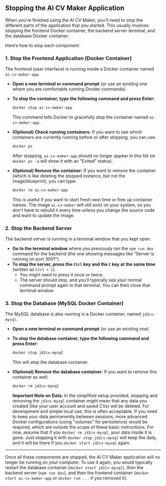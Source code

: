 ## Stopping the AI CV Maker Application

When you're finished using the AI CV Maker, you'll need to stop the different parts of the application that you started. This usually involves stopping the frontend Docker container, the backend server terminal, and the database Docker container.

Here’s how to stop each component:

### 1. Stop the Frontend Application (Docker Container)

The frontend (user interface) is running inside a Docker container named `ai-cv-maker-app`.

*   **Open a new terminal or command prompt** (or use an existing one where you are comfortable running Docker commands).
*   **To stop the container, type the following command and press Enter:**
    ```bash
    docker stop ai-cv-maker-app
    ```
    This command tells Docker to gracefully stop the container named `ai-cv-maker-app`.

*   **(Optional) Check running containers:** If you want to see which containers are currently running before or after stopping, you can use:
    ```bash
    docker ps
    ```
    After stopping, `ai-cv-maker-app` should no longer appear in this list (or `docker ps -a` will show it with an "Exited" status).

*   **(Optional) Remove the container:** If you want to remove the container (which is like deleting the stopped instance, but not the image/blueprint), you can type:
    ```bash
    docker rm ai-cv-maker-app
    ```
    This is useful if you want to start fresh next time or free up container names. The image `ai-cv-maker` will still exist on your system, so you don't have to rebuild it every time unless you change the source code and want to update the image.

### 2. Stop the Backend Server

The backend server is running in a terminal window that you kept open.

*   **Go to the terminal window** where you previously ran the `npm run dev` command for the backend (the one showing messages like "Server is running on port 3001").
*   **To stop the server, press the `Ctrl` key and the `C` key at the same time** (written as `Ctrl + C`).
    *   You might need to press it once or twice.
    *   The server should stop, and you'll typically see your normal command prompt again in that terminal. You can then close that terminal window.

### 3. Stop the Database (MySQL Docker Container)

The MySQL database is also running in a Docker container, named `jd2cv-mysql`.

*   **Open a new terminal or command prompt** (or use an existing one).
*   **To stop the database container, type the following command and press Enter:**
    ```bash
    docker stop jd2cv-mysql
    ```
    This will stop the database container.

*   **(Optional) Remove the database container:** If you want to remove this container as well:
    ```bash
    docker rm jd2cv-mysql
    ```
    **Important Note on Data:** In the simplified setup provided, stopping and removing the `jd2cv-mysql` container *might* mean that any data you created (like your user account and saved CVs) will be deleted. For development and simple local use, this is often acceptable. If you need to keep your data permanently between sessions, more advanced Docker configurations (using "volumes" for persistence) would be required, which are outside the scope of these basic instructions. For now, assume that if you `docker rm jd2cv-mysql`, your data inside it is gone. Just stopping it with `docker stop jd2cv-mysql` will keep the data, and it will be there if you `docker start jd2cv-mysql` again.

---

Once all these components are stopped, the AI CV Maker application will no longer be running on your computer. To use it again, you would typically restart the database container (`docker start jd2cv-mysql`), then the backend server (`npm run dev`), and then the frontend container (`docker start ai-cv-maker-app` or `docker run ...` if you removed it).
